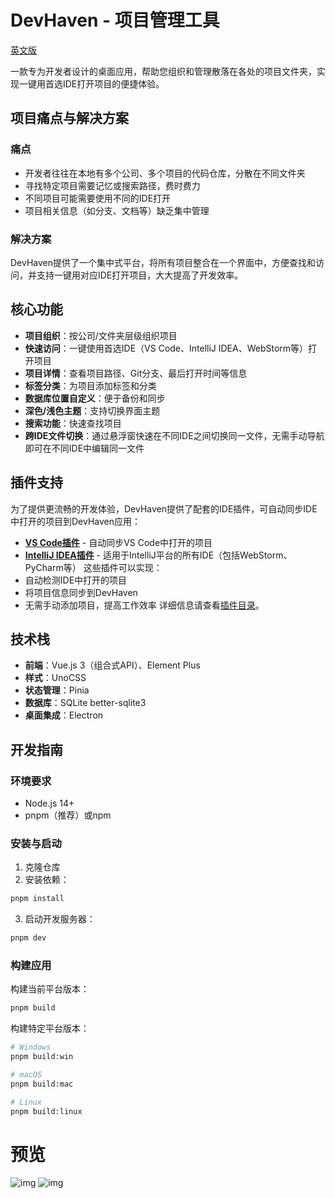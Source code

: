 # DevHaven - 项目管理工具

[英文版](./README.md)

一款专为开发者设计的桌面应用，帮助您组织和管理散落在各处的项目文件夹，实现一键用首选IDE打开项目的便捷体验。

## 项目痛点与解决方案

### 痛点
- 开发者往往在本地有多个公司、多个项目的代码仓库，分散在不同文件夹
- 寻找特定项目需要记忆或搜索路径，费时费力
- 不同项目可能需要使用不同的IDE打开
- 项目相关信息（如分支、文档等）缺乏集中管理

### 解决方案
DevHaven提供了一个集中式平台，将所有项目整合在一个界面中，方便查找和访问，并支持一键用对应IDE打开项目，大大提高了开发效率。

## 核心功能

- **项目组织**：按公司/文件夹层级组织项目
- **快速访问**：一键使用首选IDE（VS Code、IntelliJ IDEA、WebStorm等）打开项目
- **项目详情**：查看项目路径、Git分支、最后打开时间等信息
- **标签分类**：为项目添加标签和分类
- **数据库位置自定义**：便于备份和同步
- **深色/浅色主题**：支持切换界面主题
- **搜索功能**：快速查找项目
- **跨IDE文件切换**：通过悬浮窗快速在不同IDE之间切换同一文件，无需手动导航即可在不同IDE中编辑同一文件

## 插件支持
为了提供更流畅的开发体验，DevHaven提供了配套的IDE插件，可自动同步IDE中打开的项目到DevHaven应用：
- [**VS Code插件**](https://github.com/zxcvbnmzsedr/devhaven-vs-plugin) - 自动同步VS Code中打开的项目
- [**IntelliJ IDEA插件**](https://github.com/zxcvbnmzsedr/devhaven-idea-plugin) - 适用于IntelliJ平台的所有IDE（包括WebStorm、PyCharm等）
这些插件可以实现：
- 自动检测IDE中打开的项目
- 将项目信息同步到DevHaven
- 无需手动添加项目，提高工作效率
详细信息请查看[插件目录](./plugin)。

## 技术栈

- **前端**：Vue.js 3（组合式API）、Element Plus
- **样式**：UnoCSS
- **状态管理**：Pinia
- **数据库**：SQLite better-sqlite3
- **桌面集成**：Electron

## 开发指南

### 环境要求

- Node.js 14+
- pnpm（推荐）或npm

### 安装与启动

1. 克隆仓库
2. 安装依赖：

```bash
pnpm install
```

3. 启动开发服务器：

```bash
pnpm dev
```

### 构建应用

构建当前平台版本：

```bash
pnpm build
```

构建特定平台版本：

```bash
# Windows
pnpm build:win

# macOS
pnpm build:mac

# Linux
pnpm build:linux
```

# 预览
![img](doc/image.png)
![img](doc/setting.png)
